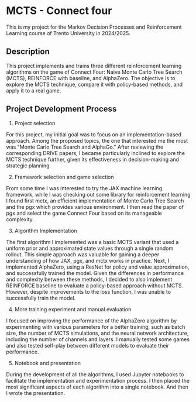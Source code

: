 # MCTS - Connect four

This is my project for the Markov Decision Processes and Reinforcement Learning course of Trento University in 2024/2025.

## Description

This project implements and trains three different reinforcement learning algorithms on the game of Connect Four: Naive Monte Carlo Tree Search (MCTS), REINFORCE with baseline, and AlphaZero. The objective is to explore the MCTS technique, compare it with policy-based methods, and apply it to a real game.


## Project Development Process

1. Project selection

For this project, my initial goal was to focus on an implementation-based approach. Among the proposed topics, the one that interested me the most was "Monte Carlo Tree Search and AlphaGo." After reviewing the corresponding DRIVE papers, I became particularly inclined to explore the MCTS technique further, given its effectiveness in decision-making and strategic planning.

2. Framework selection and game selection

From some time I was interested to try the JAX machine learning framework, while I was checking out some library for reinforcement learning I found first mctx, an efficient implementation of Monte Carlo Tree Search and the pgx which provides various environment. I then read the paper of pgx and select the game Connect Four based on its manageable complexity.

3. Algorithm Implementation

The first algorithm I implemented was a basic MCTS variant that used a uniform prior and approximated state values through a single random rollout. This simple approach was valuable for gaining a deeper understanding of how JAX, pgx, and mctx works in practice.
Next, I implemented AlphaZero, using a ResNet for policy and value approximation, and successfully trained the model. Given the differences in performance and complexity between these methods, I decided to also implement REINFORCE baseline to evaluate a policy-based approach without MCTS. However, despite improvements to the loss function, I was unable to successfully train the model.

4. More training experiment and manual evaluation

I focused on improving the performance of the AlphaZero algorithm by experimenting with various parameters for a better training, such as batch size, the number of MCTS simulations, and the neural network architecture, including the number of channels and layers. I manually tested some games and also tested self-play between different models to evaluate their performance.

5. Notebook and presentation

During the development of all the algorithms, I used Jupyter notebooks to facilitate the implementation and experimentation process. I then placed the most significant aspects of each algorithm into a single notebook. And then I wrote the  presentation.





